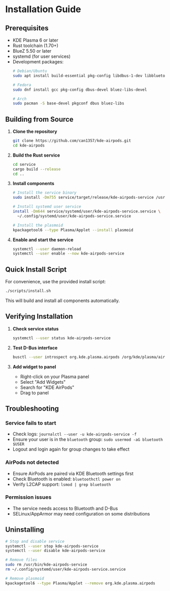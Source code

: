 # Installation Guide

## Prerequisites

- KDE Plasma 6 or later
- Rust toolchain (1.70+)
- BlueZ 5.50 or later
- systemd (for user services)
- Development packages:
  ```bash
  # Debian/Ubuntu
  sudo apt install build-essential pkg-config libdbus-1-dev libbluetooth-dev

  # Fedora
  sudo dnf install gcc pkg-config dbus-devel bluez-libs-devel

  # Arch
  sudo pacman -S base-devel pkgconf dbus bluez-libs
  ```

## Building from Source

1. **Clone the repository**
   ```bash
   git clone https://github.com/can1357/kde-airpods.git
   cd kde-airpods
   ```

2. **Build the Rust service**
   ```bash
   cd service
   cargo build --release
   cd ..
   ```

3. **Install components**
   ```bash
   # Install the service binary
   sudo install -Dm755 service/target/release/kde-airpods-service /usr/bin/kde-airpods-service

   # Install systemd user service
   install -Dm644 service/systemd/user/kde-airpods-service.service \
     ~/.config/systemd/user/kde-airpods-service.service

   # Install the plasmoid
   kpackagetool6 --type Plasma/Applet --install plasmoid
   ```

4. **Enable and start the service**
   ```bash
   systemctl --user daemon-reload
   systemctl --user enable --now kde-airpods-service
   ```

## Quick Install Script

For convenience, use the provided install script:

```bash
./scripts/install.sh
```

This will build and install all components automatically.

## Verifying Installation

1. **Check service status**
   ```bash
   systemctl --user status kde-airpods-service
   ```

2. **Test D-Bus interface**
   ```bash
   busctl --user introspect org.kde.plasma.airpods /org/kde/plasma/airpods
   ```

3. **Add widget to panel**
   - Right-click on your Plasma panel
   - Select "Add Widgets"
   - Search for "KDE AirPods"
   - Drag to panel

## Troubleshooting

### Service fails to start
- Check logs: `journalctl --user -u kde-airpods-service -f`
- Ensure your user is in the `bluetooth` group: `sudo usermod -aG bluetooth $USER`
- Logout and login again for group changes to take effect

### AirPods not detected
- Ensure AirPods are paired via KDE Bluetooth settings first
- Check Bluetooth is enabled: `bluetoothctl power on`
- Verify L2CAP support: `lsmod | grep bluetooth`

### Permission issues
- The service needs access to Bluetooth and D-Bus
- SELinux/AppArmor may need configuration on some distributions

## Uninstalling

```bash
# Stop and disable service
systemctl --user stop kde-airpods-service
systemctl --user disable kde-airpods-service

# Remove files
sudo rm /usr/bin/kde-airpods-service
rm ~/.config/systemd/user/kde-airpods-service.service

# Remove plasmoid
kpackagetool6 --type Plasma/Applet --remove org.kde.plasma.airpods
```